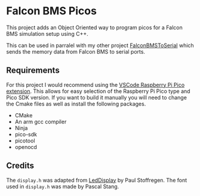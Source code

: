# Falcon BMS Picos
This project adds an Object Oriented way to program picos for a Falcon BMS simulation setup using C++.

This can be used in parralel with my other project [FalconBMSToSerial](https://github.com/LucyV4/FalconBMSToSerial) which sends the memory data from Falcon BMS to serial ports.

## Requirements
For this project I would recommend using the [VSCode Raspberry Pi Pico extension](https://marketplace.visualstudio.com/items?itemName=raspberry-pi.raspberry-pi-pico). This allows for easy selection of the Raspberry Pi Pico type and Pico SDK version. If you want to build it manually you will need to change the Cmake files as well as install the following packages.
- CMake
- An arm gcc compiler
- Ninja
- pico-sdk
- picotool 
- openocd

## Credits
The `display.h` was adapted from [LedDisplay](https://github.com/PaulStoffregen/LedDisplay) by Paul Stoffregen. The font used in `display.h` was made by Pascal Stang.